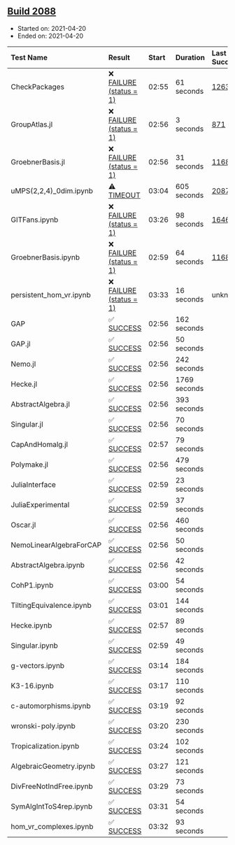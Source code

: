 ## [Build 2088](https://oscarci.mathematik.uni-kl.de/job/oscar-stable/2088/)

* Started on: 2021-04-20
* Ended on: 2021-04-20

| Test Name    | Result | Start | Duration | Last Success | First Failure |
|:-------------|:-------|:------|:---------|:-------------|:--------------|
| CheckPackages | ❌ [FAILURE (status = 1)](https://oscarci.mathematik.uni-kl.de/job/oscar-stable/2088/artifact/logs/build-2088/CheckPackages.log) | 02:55 | 61 seconds | [1263](https://oscarci.mathematik.uni-kl.de/job/oscar-stable/1263/) | [1264](https://oscarci.mathematik.uni-kl.de/job/oscar-stable/1264/) |
| GroupAtlas.jl | ❌ [FAILURE (status = 1)](https://oscarci.mathematik.uni-kl.de/job/oscar-stable/2088/artifact/logs/build-2088/GroupAtlas.jl.log) | 02:56 | 3 seconds | [871](https://oscarci.mathematik.uni-kl.de/job/oscar-stable/871/) | [872](https://oscarci.mathematik.uni-kl.de/job/oscar-stable/872/) |
| GroebnerBasis.jl | ❌ [FAILURE (status = 1)](https://oscarci.mathematik.uni-kl.de/job/oscar-stable/2088/artifact/logs/build-2088/GroebnerBasis.jl.log) | 02:56 | 31 seconds | [1168](https://oscarci.mathematik.uni-kl.de/job/oscar-stable/1168/) | [1169](https://oscarci.mathematik.uni-kl.de/job/oscar-stable/1169/) |
| uMPS(2,2,4)_0dim.ipynb | ⚠ [TIMEOUT](https://oscarci.mathematik.uni-kl.de/job/oscar-stable/2088/artifact/logs/build-2088/uMPS-2-2-4-_0dim.ipynb.log) | 03:04 | 605 seconds | [2087](https://oscarci.mathematik.uni-kl.de/job/oscar-stable/2087/) | [2088](https://oscarci.mathematik.uni-kl.de/job/oscar-stable/2088/) |
| GITFans.ipynb | ❌ [FAILURE (status = 1)](https://oscarci.mathematik.uni-kl.de/job/oscar-stable/2088/artifact/logs/build-2088/GITFans.ipynb.log) | 03:26 | 98 seconds | [1646](https://oscarci.mathematik.uni-kl.de/job/oscar-stable/1646/) | [1647](https://oscarci.mathematik.uni-kl.de/job/oscar-stable/1647/) |
| GroebnerBasis.ipynb | ❌ [FAILURE (status = 1)](https://oscarci.mathematik.uni-kl.de/job/oscar-stable/2088/artifact/logs/build-2088/GroebnerBasis.ipynb.log) | 02:59 | 64 seconds | [1168](https://oscarci.mathematik.uni-kl.de/job/oscar-stable/1168/) | [1169](https://oscarci.mathematik.uni-kl.de/job/oscar-stable/1169/) |
| persistent_hom_vr.ipynb | ❌ [FAILURE (status = 1)](https://oscarci.mathematik.uni-kl.de/job/oscar-stable/2088/artifact/logs/build-2088/persistent_hom_vr.ipynb.log) | 03:33 | 16 seconds | unknown | unknown |
| GAP | ✅ [SUCCESS](https://oscarci.mathematik.uni-kl.de/job/oscar-stable/2088/artifact/logs/build-2088/GAP.log) | 02:56 | 162 seconds |  |  |
| GAP.jl | ✅ [SUCCESS](https://oscarci.mathematik.uni-kl.de/job/oscar-stable/2088/artifact/logs/build-2088/GAP.jl.log) | 02:56 | 50 seconds |  |  |
| Nemo.jl | ✅ [SUCCESS](https://oscarci.mathematik.uni-kl.de/job/oscar-stable/2088/artifact/logs/build-2088/Nemo.jl.log) | 02:56 | 242 seconds |  |  |
| Hecke.jl | ✅ [SUCCESS](https://oscarci.mathematik.uni-kl.de/job/oscar-stable/2088/artifact/logs/build-2088/Hecke.jl.log) | 02:56 | 1769 seconds |  |  |
| AbstractAlgebra.jl | ✅ [SUCCESS](https://oscarci.mathematik.uni-kl.de/job/oscar-stable/2088/artifact/logs/build-2088/AbstractAlgebra.jl.log) | 02:56 | 393 seconds |  |  |
| Singular.jl | ✅ [SUCCESS](https://oscarci.mathematik.uni-kl.de/job/oscar-stable/2088/artifact/logs/build-2088/Singular.jl.log) | 02:56 | 70 seconds |  |  |
| CapAndHomalg.jl | ✅ [SUCCESS](https://oscarci.mathematik.uni-kl.de/job/oscar-stable/2088/artifact/logs/build-2088/CapAndHomalg.jl.log) | 02:57 | 79 seconds |  |  |
| Polymake.jl | ✅ [SUCCESS](https://oscarci.mathematik.uni-kl.de/job/oscar-stable/2088/artifact/logs/build-2088/Polymake.jl.log) | 02:56 | 479 seconds |  |  |
| JuliaInterface | ✅ [SUCCESS](https://oscarci.mathematik.uni-kl.de/job/oscar-stable/2088/artifact/logs/build-2088/JuliaInterface.log) | 02:59 | 23 seconds |  |  |
| JuliaExperimental | ✅ [SUCCESS](https://oscarci.mathematik.uni-kl.de/job/oscar-stable/2088/artifact/logs/build-2088/JuliaExperimental.log) | 02:59 | 37 seconds |  |  |
| Oscar.jl | ✅ [SUCCESS](https://oscarci.mathematik.uni-kl.de/job/oscar-stable/2088/artifact/logs/build-2088/Oscar.jl.log) | 02:56 | 460 seconds |  |  |
| NemoLinearAlgebraForCAP | ✅ [SUCCESS](https://oscarci.mathematik.uni-kl.de/job/oscar-stable/2088/artifact/logs/build-2088/NemoLinearAlgebraForCAP.log) | 02:56 | 50 seconds |  |  |
| AbstractAlgebra.ipynb | ✅ [SUCCESS](https://oscarci.mathematik.uni-kl.de/job/oscar-stable/2088/artifact/logs/build-2088/AbstractAlgebra.ipynb.log) | 02:56 | 42 seconds |  |  |
| CohP1.ipynb | ✅ [SUCCESS](https://oscarci.mathematik.uni-kl.de/job/oscar-stable/2088/artifact/logs/build-2088/CohP1.ipynb.log) | 03:00 | 54 seconds |  |  |
| TiltingEquivalence.ipynb | ✅ [SUCCESS](https://oscarci.mathematik.uni-kl.de/job/oscar-stable/2088/artifact/logs/build-2088/TiltingEquivalence.ipynb.log) | 03:01 | 144 seconds |  |  |
| Hecke.ipynb | ✅ [SUCCESS](https://oscarci.mathematik.uni-kl.de/job/oscar-stable/2088/artifact/logs/build-2088/Hecke.ipynb.log) | 02:57 | 89 seconds |  |  |
| Singular.ipynb | ✅ [SUCCESS](https://oscarci.mathematik.uni-kl.de/job/oscar-stable/2088/artifact/logs/build-2088/Singular.ipynb.log) | 02:59 | 49 seconds |  |  |
| g-vectors.ipynb | ✅ [SUCCESS](https://oscarci.mathematik.uni-kl.de/job/oscar-stable/2088/artifact/logs/build-2088/g-vectors.ipynb.log) | 03:14 | 184 seconds |  |  |
| K3-16.ipynb | ✅ [SUCCESS](https://oscarci.mathematik.uni-kl.de/job/oscar-stable/2088/artifact/logs/build-2088/K3-16.ipynb.log) | 03:17 | 110 seconds |  |  |
| c-automorphisms.ipynb | ✅ [SUCCESS](https://oscarci.mathematik.uni-kl.de/job/oscar-stable/2088/artifact/logs/build-2088/c-automorphisms.ipynb.log) | 03:19 | 92 seconds |  |  |
| wronski-poly.ipynb | ✅ [SUCCESS](https://oscarci.mathematik.uni-kl.de/job/oscar-stable/2088/artifact/logs/build-2088/wronski-poly.ipynb.log) | 03:20 | 230 seconds |  |  |
| Tropicalization.ipynb | ✅ [SUCCESS](https://oscarci.mathematik.uni-kl.de/job/oscar-stable/2088/artifact/logs/build-2088/Tropicalization.ipynb.log) | 03:24 | 102 seconds |  |  |
| AlgebraicGeometry.ipynb | ✅ [SUCCESS](https://oscarci.mathematik.uni-kl.de/job/oscar-stable/2088/artifact/logs/build-2088/AlgebraicGeometry.ipynb.log) | 03:27 | 121 seconds |  |  |
| DivFreeNotIndFree.ipynb | ✅ [SUCCESS](https://oscarci.mathematik.uni-kl.de/job/oscar-stable/2088/artifact/logs/build-2088/DivFreeNotIndFree.ipynb.log) | 03:29 | 73 seconds |  |  |
| SymAlgIntToS4rep.ipynb | ✅ [SUCCESS](https://oscarci.mathematik.uni-kl.de/job/oscar-stable/2088/artifact/logs/build-2088/SymAlgIntToS4rep.ipynb.log) | 03:31 | 54 seconds |  |  |
| hom_vr_complexes.ipynb | ✅ [SUCCESS](https://oscarci.mathematik.uni-kl.de/job/oscar-stable/2088/artifact/logs/build-2088/hom_vr_complexes.ipynb.log) | 03:32 | 93 seconds |  |  |
